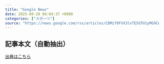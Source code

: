 ```yaml
---
title: "Google News"
date: 2025-09-28 06:04:37 +0900
categories: ["スポーツ"]
source: "https://news.google.com/rss/articles/CBMif0FVX3lxTE5GTU1yMG9CWUxOa1hRUnVXTUVTWW1xcXVSTl9jSzBKalhwRFRPZlZnTXo4NjVWUWsybUxpeTV4T1NtODNURWZoQW9CT3llVWFiUTg0SHJURy1ucDBETWIxMXdCU0pwVWdXUUJKMWhoUTBtYWxjZ1NxQy1yallIOHM?oc=5"
---
```


## 記事本文（自動抽出）
<body class="y0K44d EA71Tc" id="readabilityBody"></body>

[出典はこちら](https://news.google.com/rss/articles/CBMif0FVX3lxTE5GTU1yMG9CWUxOa1hRUnVXTUVTWW1xcXVSTl9jSzBKalhwRFRPZlZnTXo4NjVWUWsybUxpeTV4T1NtODNURWZoQW9CT3llVWFiUTg0SHJURy1ucDBETWIxMXdCU0pwVWdXUUJKMWhoUTBtYWxjZ1NxQy1yallIOHM?oc=5)
